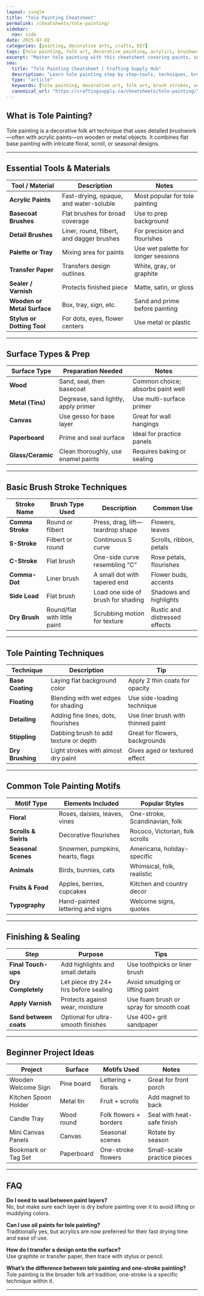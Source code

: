 ```yaml
---
layout: single
title: "Tole Painting Cheatsheet"
permalink: /cheatsheets/tole-painting/
sidebar:
  nav: side
date: 2025-07-02
categories: [painting, decorative arts, crafts, DIY]
tags: [tole painting, folk art, decorative painting, acrylics, brushwork, cheatsheet]
excerpt: "Master tole painting with this cheatsheet covering paints, surfaces, brushes, strokes, techniques, and traditional folk art motifs."
seo:
  title: "Tole Painting Cheatsheet | Crafting Supply Hub"
  description: "Learn tole painting step by step—tools, techniques, brush strokes, surface prep, and traditional decorative motifs all in one place."
  type: "article"
  keywords: [tole painting, decorative art, folk art, brush strokes, acrylic painting, DIY crafts]
  canonical_url: "https://craftingsupply.ca/cheatsheets/tole-painting/"
---
```


## What is Tole Painting?

Tole painting is a decorative folk art technique that uses detailed brushwork—often with acrylic paints—on wooden or metal objects. It combines flat base painting with intricate floral, scroll, or seasonal designs.

---

## Essential Tools & Materials

| Tool / Material       | Description                              | Notes                              |
|------------------------|------------------------------------------|-------------------------------------|
| **Acrylic Paints**     | Fast-drying, opaque, and water-soluble   | Most popular for tole painting      |
| **Basecoat Brushes**   | Flat brushes for broad coverage          | Use to prep background               |
| **Detail Brushes**     | Liner, round, filbert, and dagger brushes| For precision and flourishes        |
| **Palette or Tray**    | Mixing area for paints                   | Use wet palette for longer sessions |
| **Transfer Paper**     | Transfers design outlines                 | White, gray, or graphite             |
| **Sealer / Varnish**   | Protects finished piece                  | Matte, satin, or gloss               |
| **Wooden or Metal Surface** | Box, tray, sign, etc.               | Sand and prime before painting       |
| **Stylus or Dotting Tool** | For dots, eyes, flower centers        | Use metal or plastic                 |

---

## Surface Types & Prep

| Surface Type     | Preparation Needed                          | Notes                             |
|------------------|----------------------------------------------|-----------------------------------|
| **Wood**         | Sand, seal, then basecoat                    | Common choice; absorbs paint well |
| **Metal (Tins)** | Degrease, sand lightly, apply primer         | Use multi-surface primer          |
| **Canvas**       | Use gesso for base layer                     | Great for wall hangings           |
| **Paperboard**   | Prime and seal surface                       | Ideal for practice panels         |
| **Glass/Ceramic**| Clean thoroughly, use enamel paints          | Requires baking or sealing        |

---

## Basic Brush Stroke Techniques

| Stroke Name         | Brush Type Used         | Description                               | Common Use                            |
|---------------------|-------------------------|--------------------------------------------|----------------------------------------|
| **Comma Stroke**    | Round or filbert         | Press, drag, lift—teardrop shape           | Flowers, leaves                        |
| **S-Stroke**        | Filbert or round         | Continuous S curve                         | Scrolls, ribbon, petals                |
| **C-Stroke**        | Flat brush               | One-side curve resembling “C”              | Rose petals, flourishes                |
| **Comma-Dot**       | Liner brush              | A small dot with tapered end               | Flower buds, accents                   |
| **Side Load**       | Flat brush               | Load one side of brush for shading         | Shadows and highlights                 |
| **Dry Brush**       | Round/flat with little paint | Scrubbing motion for texture           | Rustic and distressed effects          |

---

## Tole Painting Techniques

| Technique           | Description                                 | Tip                                   |
|---------------------|---------------------------------------------|---------------------------------------|
| **Base Coating**    | Laying flat background color                 | Apply 2 thin coats for opacity        |
| **Floating**        | Blending with wet edges for shading          | Use side-loading technique            |
| **Detailing**       | Adding fine lines, dots, flourishes          | Use liner brush with thinned paint    |
| **Stippling**       | Dabbing brush to add texture or depth        | Great for flowers, backgrounds        |
| **Dry Brushing**    | Light strokes with almost dry paint          | Gives aged or textured effect         |

---

## Common Tole Painting Motifs

| Motif Type        | Elements Included                        | Popular Styles                     |
|-------------------|------------------------------------------|------------------------------------|
| **Floral**        | Roses, daisies, leaves, vines             | One-stroke, Scandinavian, folk     |
| **Scrolls & Swirls**| Decorative flourishes                    | Rococo, Victorian, folk scrolls    |
| **Seasonal Scenes**| Snowmen, pumpkins, hearts, flags         | Americana, holiday-specific        |
| **Animals**       | Birds, bunnies, cats                      | Whimsical, folk, realistic         |
| **Fruits & Food** | Apples, berries, cupcakes                 | Kitchen and country decor          |
| **Typography**    | Hand-painted lettering and signs          | Welcome signs, quotes              |

---

## Finishing & Sealing

| Step                 | Purpose                                 | Tips                                   |
|----------------------|-----------------------------------------|----------------------------------------|
| **Final Touch-ups**  | Add highlights and small details         | Use toothpicks or liner brush          |
| **Dry Completely**   | Let piece dry 24+ hrs before sealing     | Avoid smudging or lifting paint        |
| **Apply Varnish**    | Protects against wear, moisture          | Use foam brush or spray for smooth coat|
| **Sand between coats**| Optional for ultra-smooth finishes     | Use 400+ grit sandpaper                |

---

## Beginner Project Ideas

| Project               | Surface           | Motifs Used                | Notes                              |
|-----------------------|-------------------|----------------------------|-------------------------------------|
| Wooden Welcome Sign   | Pine board         | Lettering + florals        | Great for front porch               |
| Kitchen Spoon Holder  | Metal tin          | Fruit + scrolls            | Add magnet to back                  |
| Candle Tray           | Wood round         | Folk flowers + borders     | Seal with heat-safe finish          |
| Mini Canvas Panels    | Canvas             | Seasonal scenes            | Rotate by season                    |
| Bookmark or Tag Set   | Paperboard         | One-stroke flowers         | Small-scale practice pieces         |

---

## FAQ

**Do I need to seal between paint layers?**  
No, but make sure each layer is dry before painting over it to avoid lifting or muddying colors.

**Can I use oil paints for tole painting?**  
Traditionally yes, but acrylics are now preferred for their fast drying time and ease of use.

**How do I transfer a design onto the surface?**  
Use graphite or transfer paper, then trace with stylus or pencil.

**What’s the difference between tole painting and one-stroke painting?**  
Tole painting is the broader folk art tradition; one-stroke is a specific technique within it.

---
